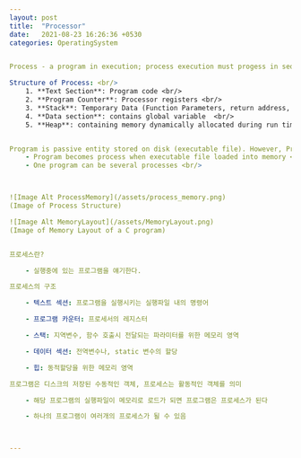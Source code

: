 ```yaml
---
layout: post
title:  "Processor"
date:   2021-08-23 16:26:36 +0530
categories: OperatingSystem


Process - a program in execution; process execution must progess in sequntial fashion 

Structure of Process: <br/>
	1. **Text Section**: Program code <br/>
	2. **Program Counter**: Processor registers <br/>
	3. **Stack**: Temporary Data (Function Parameters, return address, local variables) <br/>
	4. **Data section**: contains global variable  <br/>
	5. **Heap**: containing memory dynamically allocated during run time <br/>


Program is passive entity stored on disk (executable file). However, Process is active <br/>
	- Program becomes process when executable file loaded into memory <br/>
	- One program can be several processes <br/>



![Image Alt ProcessMemory](/assets/process_memory.png)
(Image of Process Structure)

![Image Alt MemoryLayout](/assets/MemoryLayout.png)
(Image of Memory Layout of a C program)


프로세스란? 

	- 실행중에 있는 프로그램을 얘기한다. 

프로세스의 구조

	- 텍스트 섹션: 프로그램을 실행시키는 실행파일 내의 명령어

	- 프로그램 카운터: 프로세서의 레지스터 

	- 스택: 지역변수, 함수 호출시 전달되는 파라미터를 위한 메모리 영역

	- 데이터 섹션: 전역변수나, static 변수의 할당

	- 힙: 동적할당을 위한 메모리 영역

프로그램은 디스크의 저장된 수동적인 객체, 프로세스는 활동적인 객체를 의미 

	- 해당 프로그램의 실행파일이 메모리로 로드가 되면 프로그램은 프로세스가 된다

	- 하나의 프로그램이 여러개의 프로세스가 될 수 있음



---
```


<!-- ---
Lorem ipsum dolor sit amet, consectetur adipisicing elit, sed do eiusmod tempor incididunt ut labore et dolore magna aliqua. Ut enim ad minim veniam, quis nostrud exercitation ullamco laboris nisi ut aliquip ex ea commodo consequat. Duis aute irure dolor in reprehenderit in voluptate velit esse

```javascript
const Razorpay = require('razorpay');

let rzp = Razorpay({
	key_id: 'KEY_ID',
	secret: 'name'
});

// capture request
rzp.capture(payment_id, cost)
	.then(function (data) {
		return 2;
	})
```

Check out the [Jekyll docs][jekyll-docs] for more info on how to get the most out of Jekyll. File all bugs/feature requests at [Jekyll’s GitHub repo][jekyll-gh]. If you have questions, you can ask them on [Jekyll Talk][jekyll-talk].

[jekyll-docs]: https://jekyllrb.com/docs/home
[jekyll-gh]:   https://github.com/jekyll/jekyll
[jekyll-talk]: https://talk.jekyllrb.com/ -->
